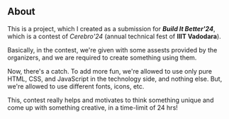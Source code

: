 ## About

This is a project, which I created as a submission for **_Build It Better'24_**, which is a contest of _Cerebro'24_ (annual technical fest of **IIIT Vadodara**).

Basically, in the contest, we're given with some assests provided by the organizers, and we are required to create something using them.

Now, there's a catch. To add more fun, we're allowed to use only pure HTML, CSS, and JavaScript in the technology side, and nothing else. But, we're allowed to use different fonts, icons, etc.

This, contest really helps and motivates to think something unique and come up with something creative, in a time-limit of 24 hrs!

